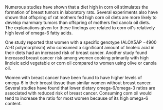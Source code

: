 

Numerous studies have shown that a diet high in corn oil stimulates the formation of breast tumors in laboratory rats. Several experiments also have shown that offspring of rat mothers fed high corn oil diets are more likely to develop mammary tumors than offspring of mothers fed canola oil diets. The explanations given for these findings are related to corn oil's relatively high level of omega-6 fatty acids.

One study reported that women with a specific genotype (ALOX5AP −4900 A>G polymorphism) who consumed a significant amount of linoleic acid in their diets had an increased risk of breast cancer. Another study found increased breast cancer risk among women cooking primarily with high linoleic acid vegetable or corn oil compared to women using olive or canola oil.

Women with breast cancer have been found to have higher levels of omega-6 in their breast tissue than similar women without breast cancer. Several studies have found that lower dietary omega-6/omega-3 ratios are associated with reduced risk of breast cancer. Consuming corn oil would tend to increase the ratio for most women because of its high omega-6 content.

